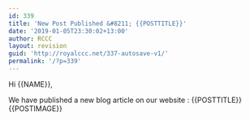 ```yaml
---
id: 339
title: 'New Post Published &#8211; {{POSTTITLE}}'
date: '2019-01-05T23:30:02+13:00'
author: RCCC
layout: revision
guid: 'http://royalccc.net/337-autosave-v1/'
permalink: '/?p=339'
---
```


Hi {{NAME}},

We have published a new blog article on our website : {{POSTTITLE}}  
{{POSTIMAGE}}